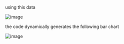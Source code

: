 
using this data

![image](https://user-images.githubusercontent.com/56168973/120935227-5d68e080-c71f-11eb-8474-e6ea93ee6088.png)

the code dynamically generates the following bar chart 

![image](https://user-images.githubusercontent.com/56168973/120935251-740f3780-c71f-11eb-8bd9-607c9158a764.png)
